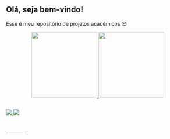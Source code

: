 ## Olá, seja bem-vindo!
Esse é meu repositório de projetos acadêmicos 😎
<div align="center">
  <a href="https://github.com/ivanffreitas">
  <img height="180em" src="https://github-readme-stats.vercel.app/api?username=ivanffreitas&show_icons=true&theme=dark&include_all_commits=true&count_private=true"/>
  <img height="180em" src="https://github-readme-stats.vercel.app/api/top-langs/?username=ivanffreitas&layout=compact&langs_count=7&theme=dark"/>
</div>
 
  ##
  
  <div>
    <a href = "mailto:ivanff.ti@gmail.com">
      <img src="https://img.shields.io/badge/Gmail-D14836?style=for-the-badge&logo=gmail&logoColor=white" target="_blank">
    </a>
    <a href="https://www.linkedin.com/in/ivanilson-f-freitas-b6020515b/" target="_blank">
      <img src="https://img.shields.io/badge/-LinkedIn-%230077B5?style=for-the-badge&logo=linkedin&logoColor=white" target="_blank">
    </a> 
  </div>
  
##
  
  <p dir="auto">  
    <a target="_blank" rel="noopener noreferrer" href="#">
     <img     src="https://camo.githubusercontent.com/ac1e3dd078c41db7d1d88faf9bf1417bc1b36f854c9239b3a70334659c9f0184/68747470733a2f2f696d672e736869656c64732e696f2f62616467652f3a2d4a6176612d696e666f726d6174696f6e616c3f7374796c653d666c6174266c6f676f3d6a617661266c6f676f436f6c6f723d7768697465" alt="" data-canonical-src="https://img.shields.io/badge/:-Java-informational?style=flat&amp;logo=java&amp;logoColor=white" style="max-width: 100%;">
    </a> 
    <a target="_blank" rel="noopener noreferrer" href="#">
    <img src="https://camo.githubusercontent.com/340c5651ed3adb18539fb38458e790f3d36464e5771002a1993a4298ed86b89b/68747470733a2f2f696d672e736869656c64732e696f2f62616467652f3a2d4d7953514c2d696e666f726d6174696f6e616c3f7374796c653d666c6174266c6f676f3d6d7973716c266c6f676f436f6c6f723d7768697465" alt="" data-canonical-src="https://img.shields.io/badge/:-MySQL-informational?style=flat&amp;logo=mysql&amp;logoColor=white" style="max-width: 100%;">
    </a> 
    <a target="_blank" rel="noopener noreferrer" href="#">
    <img src="https://camo.githubusercontent.com/732cce76f8d0952140d34e686e95a106e96b4c863e4fe55d42acc9e51472ed54/68747470733a2f2f696d672e736869656c64732e696f2f62616467652f3a2d506f73746d616e2d696e666f726d6174696f6e616c3f7374796c653d666c6174266c6f676f3d706f73746d616e266c6f676f436f6c6f723d7768697465" alt="" data-canonical-src="https://img.shields.io/badge/:-Postman-informational?style=flat&amp;logo=postman&amp;logoColor=white" style="max-width: 100%;">
    </a> 
    <a target="_blank" rel="noopener noreferrer" href="#">
    <img src="https://camo.githubusercontent.com/939bc9335969efd8e9066ecd2eba75de52abe26832d9bdea54d66c2f44d54bf8/68747470733a2f2f696d672e736869656c64732e696f2f62616467652f3a2d4a556e69742d696e666f726d6174696f6e616c3f7374796c653d666c6174266c6f676f3d6a756e697435266c6f676f436f6c6f723d7768697465" alt="" data-canonical-src="https://img.shields.io/badge/:-JUnit-informational?style=flat&amp;logo=junit5&amp;logoColor=white" style="max-width: 100%;">
    </a> 
    <a target="_blank" rel="noopener noreferrer" href="#">
    <img src="https://camo.githubusercontent.com/616b23abcf886be06cbbfa3c07bea071497058b5b2a29a22decfe0a71be1ec9d/68747470733a2f2f696d672e736869656c64732e696f2f62616467652f3a2d537072696e67426f6f742d696e666f726d6174696f6e616c3f7374796c653d666c6174266c6f676f3d537072696e67266c6f676f436f6c6f723d7768697465" alt="" data-canonical-src="https://img.shields.io/badge/:-SpringBoot-informational?style=flat&amp;logo=Spring&amp;logoColor=white" style="max-width: 100%;">
    </a> 
    <a target="_blank" rel="noopener noreferrer" href="#">
    <img src="https://camo.githubusercontent.com/419651c41bcf78f14cbedc461256e48207ce7377c4e887d3ff3b8d977e7a4b60/68747470733a2f2f696d672e736869656c64732e696f2f62616467652f3a2d4865726f6b752d696e666f726d6174696f6e616c3f7374796c653d666c6174266c6f676f3d6865726f6b75266c6f676f436f6c6f723d7768697465" alt="" data-canonical-src="https://img.shields.io/badge/:-Heroku-informational?style=flat&amp;logo=heroku&amp;logoColor=white" style="max-width: 100%;">
    </a> 
    <a target="_blank" rel="noopener noreferrer" href="#">
    <img src="https://camo.githubusercontent.com/b949141adef1eea0090e41aa32501112b3ef02409d3472873118b195e1871130/68747470733a2f2f696d672e736869656c64732e696f2f62616467652f3a2d48544d4c2d696e666f726d6174696f6e616c3f7374796c653d666c6174266c6f676f3d48544d4c35266c6f676f436f6c6f723d7768697465" alt="" data-canonical-src="https://img.shields.io/badge/:-HTML-informational?style=flat&amp;logo=HTML5&amp;logoColor=white" style="max-width: 100%;">
    </a> 
    <a target="_blank" rel="noopener noreferrer" href="#">
    <img src="https://camo.githubusercontent.com/0869631c0d62e283128bd8c06a90ce9fa5537a38a84547931b6011fb719cc7c1/68747470733a2f2f696d672e736869656c64732e696f2f62616467652f3a2d4353532d696e666f726d6174696f6e616c3f7374796c653d666c6174266c6f676f3d43535333266c6f676f436f6c6f723d7768697465" alt="" data-canonical-src="https://img.shields.io/badge/:-CSS-informational?style=flat&amp;logo=CSS3&amp;logoColor=white" style="max-width: 100%;">
    </a> 
    <a target="_blank" rel="noopener noreferrer" href="#">
    <img src="https://camo.githubusercontent.com/edfe5b1b5b21cd6655c861ba7dfbcfa3a9ce6343d74d9bfc7de9a8a10cce9570/68747470733a2f2f696d672e736869656c64732e696f2f62616467652f3a2d426f6f7473747261702d696e666f726d6174696f6e616c3f7374796c653d666c6174266c6f676f3d426f6f747374726170266c6f676f436f6c6f723d7768697465" alt="" data-canonical-src="https://img.shields.io/badge/:-Bootstrap-informational?style=flat&amp;logo=Bootstrap&amp;logoColor=white" style="max-width: 100%;">
    </a> 
    <a target="_blank" rel="noopener noreferrer" href="#">
    <img src="https://camo.githubusercontent.com/af13c22d9f3ec09afd3610d066f5efa94b845129d15e246d9c9c4195cab88f7b/68747470733a2f2f696d672e736869656c64732e696f2f62616467652f3a2d416e67756c61722d696e666f726d6174696f6e616c3f7374796c653d666c6174266c6f676f3d416e67756c6172266c6f676f436f6c6f723d7768697465" alt="" data-canonical-src="https://img.shields.io/badge/:-Angular-informational?style=flat&amp;logo=Angular&amp;logoColor=white" style="max-width: 100%;">
    </a> 
    <a target="_blank" rel="noopener noreferrer" href="#">
    <img src="https://camo.githubusercontent.com/6d5d17be13fcb0c2854ed016e02237609d69c332e2f22087841330870d9f3fe5/68747470733a2f2f696d672e736869656c64732e696f2f62616467652f3a2d4a6176615363726970742d696e666f726d6174696f6e616c3f7374796c653d666c6174266c6f676f3d4a617661736372697074266c6f676f436f6c6f723d7768697465" alt="" data-canonical-src="https://img.shields.io/badge/:-JavaScript-informational?style=flat&amp;logo=Javascript&amp;logoColor=white" style="max-width: 100%;">
    </a> 
    <a target="_blank" rel="noopener noreferrer" href="#">
    <img src="https://camo.githubusercontent.com/faa81af33388b86d0b19f845d358a50629a6a8a5eccd18a88d7955fadc26712e/68747470733a2f2f696d672e736869656c64732e696f2f62616467652f3a2d547970655363726970742d696e666f726d6174696f6e616c3f7374796c653d666c6174266c6f676f3d54797065736372697074266c6f676f436f6c6f723d7768697465" alt="" data-canonical-src="https://img.shields.io/badge/:-TypeScript-informational?style=flat&amp;logo=Typescript&amp;logoColor=white" style="max-width: 100%;">
    </a> 
    <a target="_blank" rel="noopener noreferrer" href="#">
    <img src="https://camo.githubusercontent.com/4bf6ad98bf75dc14c70ae4a0500203923455016facae67610d3efecbe84c141c/68747470733a2f2f696d672e736869656c64732e696f2f62616467652f3a2d5653636f64652d696e666f726d6174696f6e616c3f7374796c653d666c6174266c6f676f3d56697375616c53747564696f436f6465266c6f676f436f6c6f723d7768697465" alt="" data-canonical-src="https://img.shields.io/badge/:-VScode-informational?style=flat&amp;logo=VisualStudioCode&amp;logoColor=white" style="max-width: 100%;">
    </a> 
    <a target="_blank" rel="noopener noreferrer" href="#">
    <img src="https://camo.githubusercontent.com/27c4ea062c090be650774a0cf2c007516e535075b248b97c1fdf0d4e8d08562d/68747470733a2f2f696d672e736869656c64732e696f2f62616467652f3a2d45636c697073652d696e666f726d6174696f6e616c3f7374796c653d666c6174266c6f676f3d65636c69707365266c6f676f436f6c6f723d7768697465" alt="" data-canonical-src="https://img.shields.io/badge/:-Eclipse-informational?style=flat&amp;logo=eclipse&amp;logoColor=white" style="max-width: 100%;">
    </a> 
    <a target="_blank" rel="noopener noreferrer" href="#">
    <img src="https://camo.githubusercontent.com/ebeb38a8a584cf883199798ec38e52b9a1fd3e643632d97899220bb8beb04e60/68747470733a2f2f696d672e736869656c64732e696f2f62616467652f3a2d4769742d696e666f726d6174696f6e616c3f7374796c653d666c6174266c6f676f3d676974266c6f676f436f6c6f723d7768697465" alt="" data-canonical-src="https://img.shields.io/badge/:-Git-informational?style=flat&amp;logo=git&amp;logoColor=white" style="max-width: 100%;">
    </a>
  </p>
